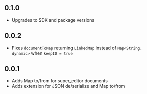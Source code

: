 ## 0.1.0

* Upgrades to SDK and package versions

## 0.0.2

* Fixes `documentToMap` returning `LinkedMap` instead of `Map<String, dynamic>` when `keepID = true`

## 0.0.1

* Adds Map to/from for super_editor documents
* Adds extension for JSON de/serialize and Map to/from 
